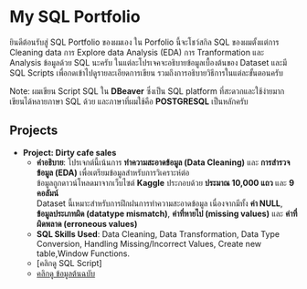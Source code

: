 # My SQL Portfolio
ยินดีต้อนรับสู่ SQL Portfolio ของผมเอง ใน Porfolio นี้จะโชว์สกิล SQL ของผมตั้งแต่การ Cleaning data การ Explore data Analysis (EDA) 
การ Tranformation และ Analysis ข้อมูลด้วย SQL นะครับ ในแต่ละโปรเจคจะอธิบายข้อมูลเบื้องต้นของ Dataset และมี SQL Scripts เพื่อกดเข้าไปดูรายละเอียดการเขียน รวมถึงการอธิบายวิธีการในแต่ละขั้นตอนครับ

Note: ผมเขียน Script SQL ใน **DBeaver** ซึ่งเป็น SQL platform ที่สะดวกและใช้ง่ายมากเขียนได้หลายภาษา SQL ด้วย และภาษาที่ผมใช้คือ **POSTGRESQL** เป็นหลักครับ
## Projects

 - **Project: Dirty cafe sales**
     - **คำอธิบาย**: โปรเจกต์นี้เน้นการ **ทำความสะอาดข้อมูล (Data Cleaning)** และ **การสำรวจข้อมูล (EDA)** เพื่อเตรียมข้อมูลสำหรับการวิเคราะห์ต่อ  
  ข้อมูลถูกดาวน์โหลดมาจากเว็บไซต์ **Kaggle** ประกอบด้วย **ประมาณ 10,000 แถว** และ **9 คอลัมน์**  
  Dataset นี้เหมาะสำหรับการฝึกฝนการทำความสะอาดข้อมูล เนื่องจากมีทั้ง **ค่า NULL**, **ข้อมูลประเภทผิด (datatype mismatch)**, **ค่าที่หายไป (missing values)** และ **ค่าที่ผิดพลาด (erroneous values)**
      - **SQL Skills Used**: Data Cleaning, Data Transformation, Data Type Conversion, Handling Missing/Incorrect Values, Create new table,Window Functions.
      - [คลิกดู SQL Script]
      - [คลิกดู ข้อมูลต้นฉบับ](https://www.kaggle.com/datasets/ahmedmohamed2003/cafe-sales-dirty-data-for-cleaning-training)

